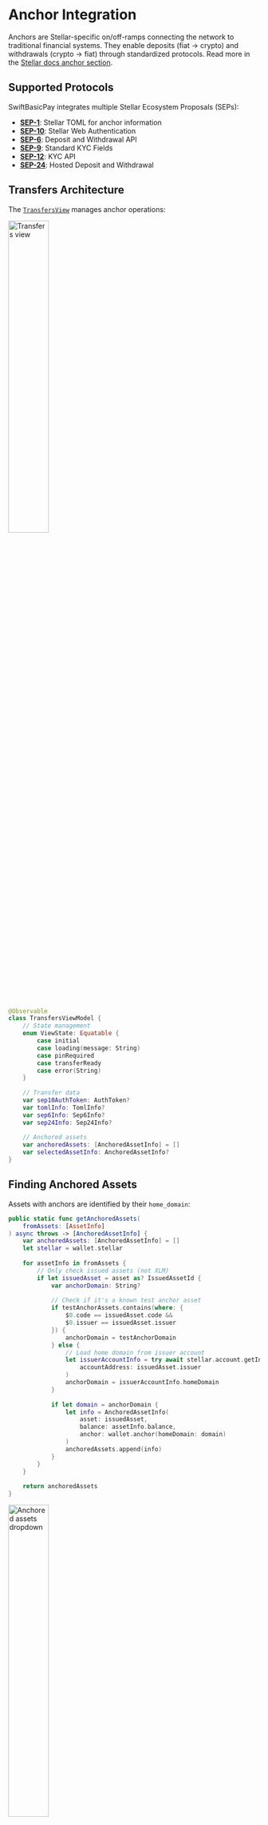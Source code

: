 # Anchor Integration

Anchors are Stellar-specific on/off-ramps connecting the network to traditional financial systems. They enable deposits (fiat → crypto) and withdrawals (crypto → fiat) through standardized protocols. Read more in the [Stellar docs anchor section](https://developers.stellar.org/docs/learn/fundamentals/anchors).

## Supported Protocols

SwiftBasicPay integrates multiple Stellar Ecosystem Proposals (SEPs):

- **[SEP-1](https://github.com/stellar/stellar-protocol/blob/master/ecosystem/sep-0001.md)**: Stellar TOML for anchor information
- **[SEP-10](https://github.com/stellar/stellar-protocol/blob/master/ecosystem/sep-0010.md)**: Stellar Web Authentication
- **[SEP-6](https://github.com/stellar/stellar-protocol/blob/master/ecosystem/sep-0006.md)**: Deposit and Withdrawal API
- **[SEP-9](https://github.com/stellar/stellar-protocol/blob/master/ecosystem/sep-0009.md)**: Standard KYC Fields
- **[SEP-12](https://github.com/stellar/stellar-protocol/blob/master/ecosystem/sep-0012.md)**: KYC API
- **[SEP-24](https://github.com/stellar/stellar-protocol/blob/master/ecosystem/sep-0024.md)**: Hosted Deposit and Withdrawal

## Transfers Architecture

The [`TransfersView`](https://github.com/Soneso/SwiftBasicPay/blob/main/SwiftBasicPay/View/TransfersView.swift) manages anchor operations:

<img src="./img/anchor/transfers_view.png" alt="Transfers view" width="40%">

```swift
@Observable
class TransfersViewModel {
    // State management
    enum ViewState: Equatable {
        case initial
        case loading(message: String)
        case pinRequired
        case transferReady
        case error(String)
    }
    
    // Transfer data
    var sep10AuthToken: AuthToken?
    var tomlInfo: TomlInfo?
    var sep6Info: Sep6Info?
    var sep24Info: Sep24Info?
    
    // Anchored assets
    var anchoredAssets: [AnchoredAssetInfo] = []
    var selectedAssetInfo: AnchoredAssetInfo?
}
```

## Finding Anchored Assets

Assets with anchors are identified by their `home_domain`:

```swift
public static func getAnchoredAssets(
    fromAssets: [AssetInfo]
) async throws -> [AnchoredAssetInfo] {
    var anchoredAssets: [AnchoredAssetInfo] = []
    let stellar = wallet.stellar
    
    for assetInfo in fromAssets {
        // Only check issued assets (not XLM)
        if let issuedAsset = asset as? IssuedAssetId {
            var anchorDomain: String?
            
            // Check if it's a known test anchor asset
            if testAnchorAssets.contains(where: { 
                $0.code == issuedAsset.code && 
                $0.issuer == issuedAsset.issuer 
            }) {
                anchorDomain = testAnchorDomain
            } else {
                // Load home domain from issuer account
                let issuerAccountInfo = try await stellar.account.getInfo(
                    accountAddress: issuedAsset.issuer
                )
                anchorDomain = issuerAccountInfo.homeDomain
            }
            
            if let domain = anchorDomain {
                let info = AnchoredAssetInfo(
                    asset: issuedAsset,
                    balance: assetInfo.balance,
                    anchor: wallet.anchor(homeDomain: domain)
                )
                anchoredAssets.append(info)
            }
        }
    }
    
    return anchoredAssets
}
```
<img src="./img/anchor/anchored_assets_dropdown.png" alt="Anchored assets dropdown" width="40%">

## SEP-1: Loading Anchor Information

The stellar.toml file provides anchor configuration:

```swift
@MainActor
private func checkWebAuth(anchor: stellar_wallet_sdk.Anchor) async {
    state = .loading(message: "Loading anchor configuration")
    tomlInfo = nil
    
    do {
        // Load TOML information through wallet SDK
        tomlInfo = try await anchor.sep1
    } catch {
        state = .error("Could not load anchor data: \(error.localizedDescription)")
        return
    }
    
    // Check for required endpoints
    guard tomlInfo?.webAuthEndpoint != nil else {
        state = .error("The anchor does not provide authentication service (SEP-10)")
        return
    }
    
    // Check for transfer servers
    let hasSep6 = tomlInfo?.transferServer != nil
    let hasSep24 = tomlInfo?.transferServerSep24 != nil
    
    if !hasSep6 && !hasSep24 {
        state = .error("Anchor does not support transfers")
        return
    }
    
    state = .pinRequired
}
```

## SEP-10: Web Authentication

Authenticating with the anchor using Stellar account:

<img src="./img/anchor/sep_10_pin.png" alt="SEP-10 PIN" width="40%">

```swift
@MainActor
func authenticateWithPin() async {
    guard !pin.isEmpty else {
        pinError = "Please enter your PIN"
        return
    }
    
    state = .loading(message: "Authenticating with anchor")
    
    // Get user's signing keypair
    var userKeyPair: SigningKeyPair?
    do {
        let authService = AuthService()
        userKeyPair = try authService.userKeyPair(pin: pin)
    } catch {
        pinError = error.localizedDescription
        state = .pinRequired
        return
    }
    
    // Clear PIN after use
    pin = ""
    
    // Authenticate with anchor
    let anchor = selectedAssetInfo.anchor
    do {
        let sep10 = try await anchor.sep10
        
        // Get authentication token
        sep10AuthToken = try await sep10.authenticate(
            userKeyPair: userKeyPair!
        )
        
        // Authentication successful
        await loadTransferInfo()
    } catch {
        pinError = "Authentication failed: \(error.localizedDescription)"
        state = .pinRequired
    }
}
```

## Loading Transfer Information

After authentication, load available transfer options:

```swift
@MainActor
private func loadTransferInfo() async {
    state = .loading(message: "Loading transfer options")
    
    guard let selectedAsset = selectedAssetInfo,
          let authToken = sep10AuthToken else {
        return
    }
    
    let anchor = selectedAsset.anchor
    
    // Load SEP-6 info if available
    if tomlInfo?.transferServer != nil {
        do {
            let sep6 = try await anchor.sep6()
            sep6Info = try await sep6.info(authToken: authToken)
        } catch {
            // SEP-6 not available or failed
        }
    }
    
    // Load SEP-24 info if available
    if tomlInfo?.transferServerSep24 != nil {
        do {
            let sep24 = try await anchor.sep24()
            sep24Info = try await sep24.info()
        } catch {
            // SEP-24 not available or failed
        }
    }
    
    state = .transferReady
}
```

## New Transfer View

The [`NewTransferView`](https://github.com/Soneso/SwiftBasicPay/blob/main/SwiftBasicPay/View/NewTransferView.swift) displays transfer options:

<img src="./img/anchor/sep_6_methods_buttons.png" alt="Transfer methods" width="40%">

```swift
struct NewTransferView: View {
    private var assetInfo: AnchoredAssetInfo
    private var authToken: AuthToken
    private var sep6Info: Sep6Info?
    private var sep24Info: Sep24Info?
    
    var body: some View {
        ScrollView {
            VStack(spacing: 24) {
                if sep6Info != nil {
                    sep6TransferCard
                }
                
                if sep24Info != nil {
                    sep24TransferCard
                }
            }
        }
    }
}
```

## SEP-6 Deposit

<img src="./img/anchor/sep_6_deposit_stepper.png" alt="SEP-6 deposit stepper" width="40%">

The deposit process using SEP-6:

```swift
private var sep6TransferCard: some View {
    VStack(alignment: .leading, spacing: 16) {
        // Header
        HStack {
            Image(systemName: "6.circle.fill")
                .font(.title2)
                .foregroundStyle(.blue)
            
            VStack(alignment: .leading) {
                Text("SEP-6 Transfers")
                    .font(.headline)
                Text("Traditional transfer protocol")
                    .font(.caption)
                    .foregroundStyle(.secondary)
            }
        }
        
        // Deposit button
        if let depositInfo = sep6Info?.deposit,
           let assetDepositInfo = depositInfo[assetInfo.code],
           assetDepositInfo.enabled {
            
            Button(action: { showSep6DepositSheet = true }) {
                transferButton(
                    title: "Deposit",
                    icon: "arrow.down.circle.fill",
                    color: .green
                )
            }
            .sheet(isPresented: $showSep6DepositSheet) {
                Sep6DepositStepper(
                    anchoredAsset: assetInfo,
                    depositInfo: assetDepositInfo,
                    authToken: authToken,
                    savedKycData: savedKycData
                )
            }
        }
    }
}
```
## Transfer data

## SEP-12: KYC Integration

<img src="./img/anchor/sep_6_deposit_kyc_form.png" alt="SEP-6 deposit KYC form" width="40%">


Managing KYC data for transfers:

```swift

```

<img src="./img/anchor/sep_6_deposit_kyc_accepted.png" alt="SEP-6 deposit KYC accepted" width="40%">


## Fee Calculation

Getting fee information before transfers:

```swift
private func loadFeeInfo() async {
    guard let sep6Info = sep6Info,
          sep6Info.fee?.enabled == true else {
        return
    }
    
    do {
        let sep6 = try await anchor.sep6()
        let feeResponse = try await sep6.fee(
            authToken: authToken,
            operation: "deposit",
            assetCode: asset.code,
            amount: amount
        )
        
        feeAmount = feeResponse.fee
    } catch {
        // Handle fee loading error
    }
}
```

<img src="./img/anchor/sep_6_deposit_fee.png" alt="Fee display" width="40%">


## Summary

<img src="./img/anchor/sep_6_depost_summary.png" alt="Deposit sumary" width="40%">

## Success Handling

After successful transfer initiation:

<img src="./img/anchor/sep_6_deposit_submitted.png" alt="Deposit sumary" width="40%">

// TODO: update image

```swift
struct Sep6TransferResponseView: View {
    let response: Sep6TransferResponse
    
    var body: some View {
        VStack(spacing: 20) {
            Image(systemName: "checkmark.circle.fill")
                .font(.system(size: 60))
                .foregroundStyle(.green)
            
            Text("Transfer Initiated")
                .font(.title2)
                .fontWeight(.semibold)
            
            if let instructions = response.instructions {
                VStack(alignment: .leading, spacing: 12) {
                    Text("Instructions:")
                        .font(.headline)
                    
                    ForEach(instructions, id: \.self) { instruction in
                        Text("• \(instruction)")
                            .font(.body)
                    }
                }
                .padding()
                .background(Color(.systemGray6))
                .cornerRadius(12)
            }
            
            if let eta = response.eta {
                Label("Estimated time: \(eta) seconds", 
                      systemImage: "clock")
                    .font(.caption)
                    .foregroundStyle(.secondary)
            }
        }
    }
}
```

## Transfer History

<img src="./img/anchor/history_mode.png" alt="Transfer history" width="40%">

Track transfer status and history:

```swift
struct TransferHistoryView: View {
    @State private var transfers: [TransferRecord] = []
    
    var body: some View {
        List(transfers) { transfer in
            TransferRow(transfer: transfer)
        }
        .onAppear {
            Task {
                await loadTransferHistory()
            }
        }
    }
    
    private func loadTransferHistory() async {
        // Load from anchor's transaction endpoint
        let sep6 = try await anchor.sep6()
        let transactions = try await sep6.transactions(
            authToken: authToken,
            assetCode: asset.code
        )
        
        transfers = transactions.transactions
    }
}
```

## SEP-6 Withdrawal

![SEP-6 withdrawal](./img/anchor/sep_6_methods_buttons.png)

```swift
// Withdrawal button
if let withdrawInfo = sep6Info?.withdraw,
   let assetWithdrawInfo = withdrawInfo[assetInfo.code],
   assetWithdrawInfo.enabled {
    
    Button(action: { showSep6WithdrawalSheet = true }) {
        transferButton(
            title: "Withdraw",
            icon: "arrow.up.circle.fill",
            color: .orange
        )
    }
    .sheet(isPresented: $showSep6WithdrawalSheet) {
        Sep6WithdrawalStepper(
            anchoredAsset: assetInfo,
            withdrawInfo: assetWithdrawInfo,
            authToken: authToken,
            savedKycData: savedKycData
        )
    }
}
```

## SEP-24: Interactive Transfers

### Hosted Deposit/Withdrawal

SEP-24 uses web views for the transfer process:

![SEP-24 interactive](./img/anchor/sep_24_deposit_interactive.png)

```swift
private func loadSep24InteractiveUrl(forMode mode: String) async {
    isLoadingSep24InteractiveUrl = true
    loadingSep24InteractiveUrlErrorMessage = nil
    
    do {
        let sep24 = try await assetInfo.anchor.sep24()
        
        // Prepare interactive request
        let request = Sep24InteractiveRequest(
            authToken: authToken,
            assetCode: assetInfo.code,
            assetIssuer: assetInfo.issuer
        )
        
        // Get interactive URL based on mode
        let response: Sep24InteractiveResponse
        if mode == "deposit" {
            response = try await sep24.deposit(request: request)
        } else {
            response = try await sep24.withdraw(request: request)
        }
        
        sep24InteractiveUrl = response.url
        sep24OperationMode = mode
        showSep24InteractiveUrlSheet = true
        
    } catch {
        loadingSep24InteractiveUrlErrorMessage = error.localizedDescription
    }
    
    isLoadingSep24InteractiveUrl = false
}
```

### Interactive Web View

Display the anchor's web interface:

```swift
struct InteractiveWebView: View {
    let url: String
    @Environment(\.dismiss) var dismiss
    
    var body: some View {
        NavigationStack {
            WebView(url: URL(string: url)!)
                .navigationTitle("Complete Transfer")
                .navigationBarTitleDisplayMode(.inline)
                .toolbar {
                    ToolbarItem(placement: .navigationBarTrailing) {
                        Button("Done") {
                            dismiss()
                        }
                    }
                }
        }
    }
}
```

## Key Features

1. **Multi-Protocol Support**: SEP-6 and SEP-24 transfers
2. **Authentication**: SEP-10 web authentication
3. **KYC Management**: SEP-12 data collection
4. **Fee Transparency**: Pre-transfer fee calculation
5. **Status Tracking**: Monitor transfer progress
6. **Interactive Flows**: Web-based transfers via SEP-24
7. **Secure Storage**: KYC data encrypted locally

## Testing with Stellar Test Anchor

Use predefined test assets (SRT, USDC) from `testanchor.stellar.org`:
1. Add trustline to SRT or USDC
2. Navigate to Transfers tab
3. Select the anchored asset
4. Authenticate with PIN
5. Choose deposit or withdrawal
6. Complete the transfer flow

## Production Considerations

1. **Anchor Discovery**: Implement anchor search/directory
2. **Multi-Anchor Support**: Allow multiple anchors per asset
3. **Transaction Monitoring**: WebSocket connections for updates
4. **Error Recovery**: Retry mechanisms for failed transfers
5. **Compliance**: Implement required regulatory checks
6. **User Education**: Clear explanations of transfer processes

## Next Steps

This completes the SwiftBasicPay tutorial series. You now have a comprehensive understanding of:
- Secure key management
- Stellar account operations
- Asset management and trustlines
- Payment systems (simple and path)
- Anchor integrations for fiat on/off-ramps

For more information, visit the [Stellar documentation](https://developers.stellar.org).